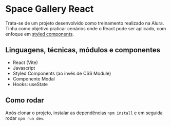 # Space Gallery React
Trata-se de um projeto desenvolvido como treinamento realizado na Alura. Tinha como objetivo praticar cenários onde o React pode ser aplicado, com enfoque em [styled components](https://styled-components.com/docs).

## Linguagens, técnicas, módulos e componentes
- React (Vite)
- Javascript
- Styled Components (ao invés de CSS Module)
- Componente Modal
- Hooks: useState

## Como rodar
Após clonar o projeto, instalar as dependências `npm install` e em seguida rodar `npm run dev`.